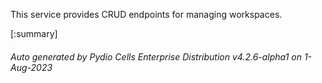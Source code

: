 






This service provides CRUD endpoints for managing workspaces.

[:summary]

###### Auto generated by Pydio Cells Enterprise Distribution v4.2.6-alpha1 on 1-Aug-2023
